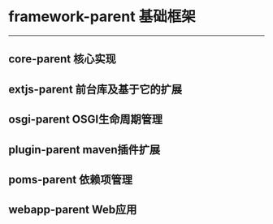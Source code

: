 #	framework-parent 基础框架
***
##	core-parent 核心实现
##	extjs-parent 前台库及基于它的扩展
##	osgi-parent	OSGI生命周期管理
##	plugin-parent maven插件扩展
##	poms-parent	依赖项管理
##	webapp-parent	Web应用	
	
